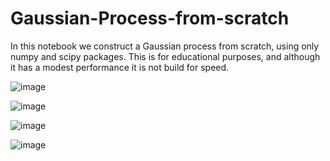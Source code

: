 # Gaussian-Process-from-scratch

In this notebook we construct a Gaussian process from scratch, using only numpy and scipy packages. This is for educational purposes, and although it has a modest performance it is not build for speed. 

![image](https://user-images.githubusercontent.com/6797764/112177582-fa23e380-8bf0-11eb-94a6-0e047003cad0.png)


![image](https://user-images.githubusercontent.com/6797764/112169902-841c7e00-8bea-11eb-9c8d-c69b29d90307.png)


![image](https://user-images.githubusercontent.com/6797764/112177311-b335ee00-8bf0-11eb-81e4-15a6a10ccb6f.png)


![image](https://user-images.githubusercontent.com/6797764/112172447-a2837900-8bec-11eb-84d6-d00faf50a16a.png)
